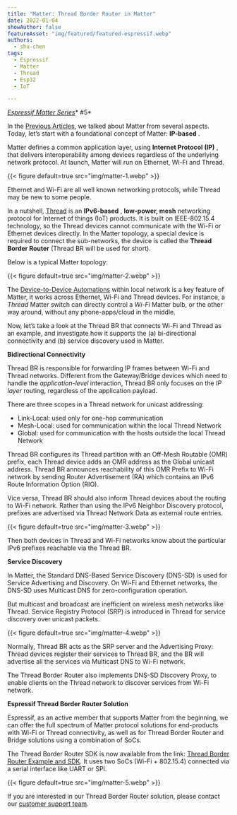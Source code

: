 ```yaml
---
title: "Matter: Thread Border Router in Matter"
date: 2022-01-04
showAuthor: false
featureAsset: "img/featured/featured-espressif.webp"
authors:
  - shu-chen
tags:
  - Espressif
  - Matter
  - Thread
  - Esp32
  - IoT

---
```

[*Espressif Matter Series*](/matter-38ccf1d60bcd)* #5*

In the [Previous Articles](/matter-38ccf1d60bcd), we talked about Matter from several aspects. Today, let’s start with a foundational concept of Matter: __IP-based__ .

Matter defines a common application layer, using __Internet Protocol (IP)__ , that delivers interoperability among devices regardless of the underlying network protocol. At launch, Matter will run on Ethernet, Wi-Fi and Thread.

{{< figure
    default=true
    src="img/matter-1.webp"
    >}}

Ethernet and Wi-Fi are all well known networking protocols, while Thread may be new to some people.

In a nutshell, [Thread](https://www.threadgroup.org/) is an __IPv6-based__ , __low-power, mesh__  networking protocol for Internet of things (IoT) products. It is built on IEEE-802.15.4 technology, so the Thread devices cannot communicate with the Wi-Fi or Ethernet devices directly. In the Matter topology, a special device is required to connect the sub-networks, the device is called the __Thread Border Router__  (Thread BR will be used for short).

Below is a typical Matter topology:

{{< figure
    default=true
    src="img/matter-2.webp"
    >}}

The [Device-to-Device Automations](/matter-device-to-device-automations-bdbb32365350) within local network is a key feature of Matter, it works across Ethernet, Wi-Fi and Thread devices. For instance, a *Thread* Matter switch can directly control a *Wi-Fi* Matter bulb, or the other way around, without any phone-apps/cloud in the middle.

Now, let’s take a look at the Thread BR that connects Wi-Fi and Thread as an example, and investigate how it supports the (a) bi-directional connectivity and (b) service discovery used in Matter.

__Bidirectional Connectivity__ 

Thread BR is responsible for forwarding IP frames between Wi-Fi and Thread networks. Different from the Gateway/Bridge devices which need to handle the *application-level* interaction, Thread BR only focuses on the *IP layer* routing, regardless of the application payload.

There are three scopes in a Thread network for unicast addressing:

- Link-Local: used only for one-hop communication
- Mesh-Local: used for communication within the local Thread Network
- Global: used for communication with the hosts outside the local Thread Network

Thread BR configures its Thread partition with an Off-Mesh Routable (OMR) prefix, each Thread device adds an OMR address as the Global unicast address. Thread BR announces reachability of this OMR Prefix to Wi-Fi network by sending Router Advertisement (RA) which contains an IPv6 Route Information Option (RIO).

Vice versa, Thread BR should also inform Thread devices about the routing to Wi-Fi network. Rather than using the IPv6 Neighbor Discovery protocol, prefixes are advertised via Thread Network Data as external route entries.

{{< figure
    default=true
    src="img/matter-3.webp"
    >}}

Then both devices in Thread and Wi-Fi networks know about the particular IPv6 prefixes reachable via the Thread BR.

__Service Discovery__ 

In Matter, the Standard DNS-Based Service Discovery (DNS-SD) is used for Service Advertising and Discovery. On Wi-Fi and Ethernet networks, the DNS-SD uses Multicast DNS for zero-configuration operation.

But multicast and broadcast are inefficient on wireless mesh networks like Thread. Service Registry Protocol (SRP) is introduced in Thread for service discovery over unicast packets.

{{< figure
    default=true
    src="img/matter-4.webp"
    >}}

Normally, Thread BR acts as the SRP server and the Advertising Proxy: Thread devices register their services to Thread BR, and the BR will advertise all the services via Multicast DNS to Wi-Fi network.

The Thread Border Router also implements DNS-SD Discovery Proxy, to enable clients on the Thread network to discover services from Wi-Fi network.

__Espressif Thread Border Router Solution__ 

Espressif, as an active member that supports Matter from the beginning, we can offer the full spectrum of Matter protocol solutions for end-products with Wi-Fi or Thread connectivity, as well as for Thread Border Router and Bridge solutions using a combination of SoCs.

The Thread Border Router SDK is now available from the link: [Thread Border Router Example and SDK](https://github.com/espressif/esp-idf/tree/master/examples/openthread/ot_br). It uses two SoCs (Wi-Fi + 802.15.4) connected via a serial interface like UART or SPI.

{{< figure
    default=true
    src="img/matter-5.webp"
    >}}

If you are interested in our Thread Border Router solution, please contact our [customer support team](https://www.espressif.com/en/contact-us/sales-questions).

